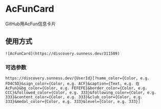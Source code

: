 # AcFunCard
GitHub用AcFun信息卡片

## 使用方式
`![AcFunCard](https://discovery.sunness.dev/311509)`
### 可选参数
`https://discovery.sunness.dev/{UserId}[?name_color={Color, e.g. FD4C5D}&sign_color={Color, e.g. ACF}&caption={Text, e.g. 在AcFun}&bg_color={Color, e.g. FEFEFE}&border_color={Color, e.g. CCC}&followed_color={Color, e.g. 333}&following_color={Color, e.g. 333}&content_color={Color, e.g. 333}&club_color={Color, e.g. 333}&medal_color={Color, e.g. 333}&level={Color, e.g. 333}]`
